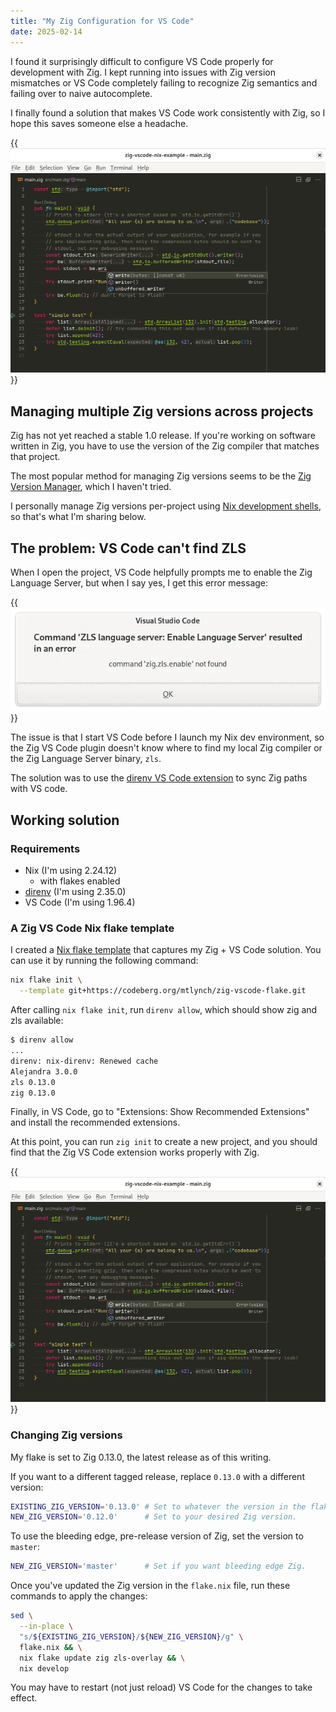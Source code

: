 ```yaml
---
title: "My Zig Configuration for VS Code"
date: 2025-02-14
---
```


I found it surprisingly difficult to configure VS Code properly for development with Zig. I kept running into issues with Zig version mismatches or VS Code completely failing to recognize Zig semantics and failing over to naive autocomplete.

I finally found a solution that makes VS Code work consistently with Zig, so I hope this saves someone else a headache.

{{<img src="vscode-zig-working.webp" has-border="true" max-width="700px" caption="Zig extension for VS Code working correctly">}}

## Managing multiple Zig versions across projects

Zig has not yet reached a stable 1.0 release. If you're working on software written in Zig, you have to use the version of the Zig compiler that matches that project.

The most popular method for managing Zig versions seems to be the [Zig Version Manager](https://www.zvm.app/), which I haven't tried.

I personally manage Zig versions per-project using [Nix development shells](notes/nix-dev-environment/), so that's what I'm sharing below.

## The problem: VS Code can't find ZLS

When I open the project, VS Code helpfully prompts me to enable the Zig Language Server, but when I say yes, I get this error message:

{{<img src="zls-fail.webp" has-border="true" caption="ZLS install fails">}}

The issue is that I start VS Code before I launch my Nix dev environment, so the Zig VS Code plugin doesn't know where to find my local Zig compiler or the Zig Language Server binary, `zls`.

The solution was to use the [direnv VS Code extension](https://marketplace.visualstudio.com/items?itemName=mkhl.direnv) to sync Zig paths with VS code.

## Working solution

### Requirements

- Nix (I'm using 2.24.12)
  - with flakes enabled
- [direnv](https://direnv.net/) (I'm using 2.35.0)
- VS Code (I'm using 1.96.4)

### A Zig VS Code Nix flake template

I created a [Nix flake template](https://codeberg.org/mtlynch/zig-vscode-flake) that captures my Zig + VS Code solution. You can use it by running the following command:

```bash
nix flake init \
  --template git+https://codeberg.org/mtlynch/zig-vscode-flake.git
```

After calling `nix flake init`, run `direnv allow`, which should show zig and zls available:

```bash
$ direnv allow
...
direnv: nix-direnv: Renewed cache
Alejandra 3.0.0
zls 0.13.0
zig 0.13.0
```

Finally, in VS Code, go to "Extensions: Show Recommended Extensions" and install the recommended extensions.

At this point, you can run `zig init` to create a new project, and you should find that the Zig VS Code extension works properly with Zig.

{{<img src="vscode-zig-working.webp" has-border="true" max-width="700px" caption="If everything works, you should see language overlays in `src/main.zig`, and you should be able to jump to Zig library definitions.">}}

### Changing Zig versions

My flake is set to Zig 0.13.0, the latest release as of this writing.

If you want to a different tagged release, replace `0.13.0` with a different version:

```bash
EXISTING_ZIG_VERSION='0.13.0' # Set to whatever the version in the flake.nix is.
NEW_ZIG_VERSION='0.12.0'      # Set to your desired Zig version.
```

To use the bleeding edge, pre-release version of Zig, set the version to `master`:

```bash
NEW_ZIG_VERSION='master'      # Set if you want bleeding edge Zig.
```

Once you've updated the Zig version in the `flake.nix` file, run these commands to apply the changes:

```bash
sed \
  --in-place \
  "s/${EXISTING_ZIG_VERSION}/${NEW_ZIG_VERSION}/g" \
  flake.nix && \
  nix flake update zig zls-overlay && \
  nix develop
```

You may have to restart (not just reload) VS Code for the changes to take effect.
